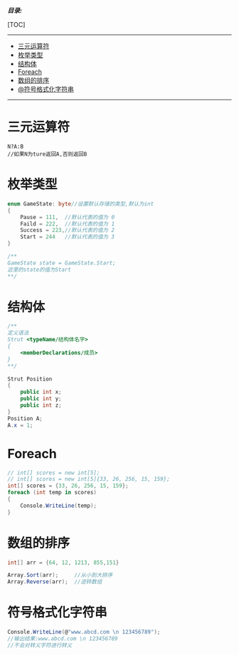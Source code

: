 ***目录:***

[TOC]

---

+ [三元运算符](#三元运算符)
+ [枚举类型](#枚举类型)
+ [结构体](#结构体)
+ [Foreach](#Foreach)
+ [数组的排序](#数组的排序)
+ [@符号格式化字符串](#符号格式化字符串)

---

# 三元运算符

```ｃ#
N?A:B 
//如果N为ture返回A,否则返回B
```

# 枚举类型

```c#
enum GameState: byte//设置默认存储的类型,默认为int
{
	Pause = 111,  //默认代表的值为 0
    Faild = 222,  //默认代表的值为 1
    Success = 223,//默认代表的值为 2
    Start = 244   //默认代表的值为 3
}

/**
GameState state = GameState.Start;
这里的state的值为Start
**/
```

# 结构体

```c#
/**
定义语法
Strut <typeName/结构体名字>
{
	<memberDeclarations/成员>
}
**/

Strut Position
{
	public int x;
    public int y;
    public int z;
}
Position A;
A.x = 1;
```

# Foreach

```c#
// int[] scores = new int[5];
// int[] scores = new int[5]{33, 26, 256, 15, 159};
int[] scores = {33, 26, 256, 15, 159};
foreach (int temp in scores)
{
	Console.WriteLine(temp);
}
```

# 数组的排序

```c#
int[] arr = {64, 12, 1213, 855,151}

Array.Sort(arr);     //从小到大排序
Array.Reverse(arr);  //逆转数组
```

# 符号格式化字符串

```c#
Console.WriteLine(@"www.abcd.com \n 123456789");
//输出结果:www.abcd.com \n 123456789
//不会对转义字符进行转义
```

